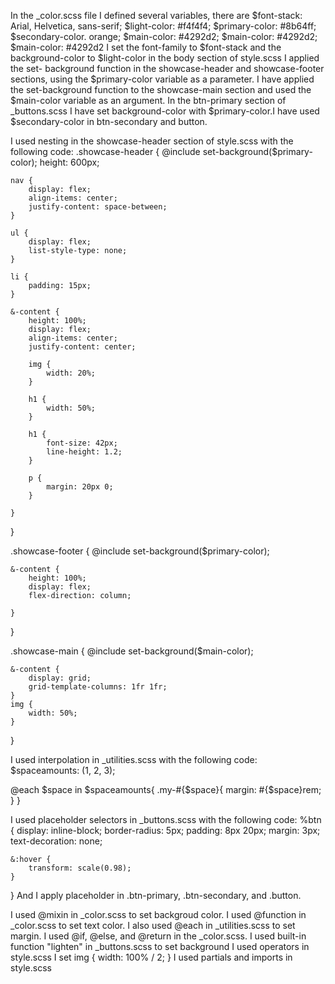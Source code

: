 In the _color.scss file I defined several variables, there are $font-stack: Arial, Helvetica, sans-serif; $light-color: #f4f4f4; $primary-color: #8b64ff; $secondary-color. orange; $main-color: #4292d2; $main-color: #4292d2; $main-color: #4292d2
I set the font-family to $font-stack and the background-color to $light-color in the body section of style.scss I applied the set- background function in the showcase-header and showcase-footer sections, using the $primary-color variable as a parameter. I have applied the set-background function to the showcase-main section and used the $main-color variable as an argument. In the btn-primary section of _buttons.scss I have set background-color with $primary-color.I have used $secondary-color in btn-secondary and button.

I used nesting in the showcase-header section of style.scss with the following code:
.showcase-header {
    @include set-background($primary-color);
    height: 600px;

    nav {
        display: flex;
        align-items: center;
        justify-content: space-between;
    }

    ul {
        display: flex;
        list-style-type: none;
    }

    li {
        padding: 15px;
    }

    &-content {
        height: 100%;
        display: flex;
        align-items: center;
        justify-content: center;

        img {
            width: 20%;
        }

        h1 {
            width: 50%;
        }

        h1 {
            font-size: 42px;
            line-height: 1.2;
        }

        p {
            margin: 20px 0;
        }

    }

}

.showcase-footer {
    @include set-background($primary-color);

    &-content {
        height: 100%;
        display: flex;
        flex-direction: column;

    }
}

.showcase-main {
    @include set-background($main-color);

    &-content {
        display: grid;
        grid-template-columns: 1fr 1fr;
    }
    img {
        width: 50%;
    }

}

I used interpolation in _utilities.scss with the following code:
$spaceamounts: (1, 2, 3);

@each $space in $spaceamounts{
    .my-#{$space}{
        margin: #{$space}rem;
    }
}

I used placeholder selectors in _buttons.scss with the following code:
%btn {
    display: inline-block;
    border-radius: 5px;
    padding: 8px 20px;
    margin: 3px;
    text-decoration: none;

    &:hover {
        transform: scale(0.98);
    }
}
And I apply placeholder in .btn-primary, .btn-secondary, and .button.

I used @mixin in _color.scss to set backgroud color.
I used @function in _color.scss to set text color. 
I also used @each in _utilities.scss to set margin.
I used @if, @else, and @return in the _color.scss.
I used built-in function "lighten" in _buttons.scss to set background
I used operators in style.scss I set 
img {
        width: 100% / 2;
    }
I used partials and imports in style.scss
